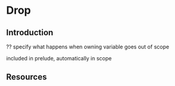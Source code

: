 # Drop



## Introduction

?? specify what happens when owning variable goes out of scope

included in prelude, automatically in scope



## Resources
